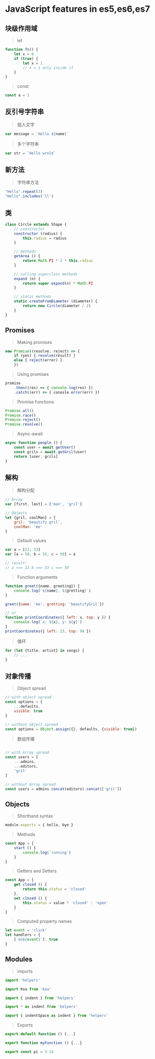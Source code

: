 # JavaScript features in es5,es6,es7

## 块级作用域
> let 

```js
function fn() {
    let x = 0
    if (true) {
        let x = 1 
        // x = 1 only inside if
    }
}
```

> const

```js
const a = 1
```

## 反引号字符串

> 插入文字

```js
var message = `Hello ${name}`
```

> 多个字符串

```js
var str = `Hello wrold`
```


## 新方法

> 字符串方法

```js
"Hello".repeat(3)
"Hello".includes('ll')
```

## 类

```js
class Circle extends Shape {
    // constructor
    constructor (radius) {
        this.radius = radius
    }

    // methods
    getArea () {
        return Math.PI * 2 * this.radius
    }

    // calling superclass methods
    expand (n) {
        return super.expand(n) * Math.PI
    }

    // static methods
    static createFromDiameter (diameter) {
        return new Circle(diameter / 2)
    }
}

```

## Promises

> Making promises

```js
new Promise((resolve, reject) => {
    if (yes) { resolve(result) }
    else { reject(error) }
    })
```

> Using promises

```js
promise
    .then((res) => { console.log(res) })
    .catch((err) => { conosle.error(err) })
```

> Promise functions

```js
Promise.all()
Promise.race()
Promise.reject()
Promise.resolve()
```

> Async-await

```js
async function people () {
    const user = await getUser()
    const grils = await.getGril(user)
    return [user, grils]
}
```

## 解构

> 解构分配

```js
// Array
var [first, last] = ['man', 'gril']

// Objects
let {gril, coolMan} = {
    gril: 'beautify gril',
    coolMan: 'me'
}
```

> Default values

```js
var a = [22, 33]
var [a = 50, b = 55, c = 50] = a

// result:
// a === 22 b === 33 c === 50
```

> Function arguments

```js
function greet({name, greeting}) {
    console.log(`${name}, ${gretting}`)
}

greet({name: 'me', gretting: 'beautifyGril'})

// or
function printCoordinates({ left: x, top: y }) {
    console.log(`x: ${x}, y: ${y}`)
}
printCoordinates({ left: 25, top: 90 })
```

> 循环

```js
for (let {title, artist} in songs) {
    // ...
}
```

## 对象传播

> Object spread

```js
// with object spread
const options = {
    ...defaults,
    visible: true
}

// without object spread
const options = Object.assign({}, defaults, {visible: true})
```

> 数组传播

```js

// with Array spread
const users = [
    ...admins,
    ...editors,
    'gril'
]

// without Array spread
const users = admins.concat(editors).concat(['gril'])
```


## Objects

> Shorthand syntax

```js
module.exports = { hello, bye }
```


> Methods

```js
const App = {
    start () {
        console.log(`running`)
    }
}
```

> Getters and Setters

```js
const App = {
    get closed () {
        return this.status = 'closed'
    },
    set closed () {
        this.status = value ? 'closed' : 'open'
    }
}
```

> Computed property names

```js
let event = 'click'
let handlers = {
    [`on${event}`]: true
}
```

## Modules

> imports

```js
import 'helpers'

import Koa from 'koa'

import { indent } from 'helpers'

import * as indent from 'helpers'

import { indentSpace as indent } from 'helpers'
```

> Exports

```js
export default function () {...}

export function myFunction () {...}

export const pi = 3.14
```
